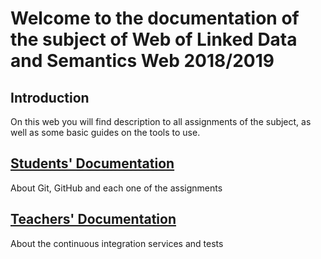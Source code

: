 # Welcome to the documentation of the subject of Web of Linked Data and Semantics Web 2018/2019

## Introduction

On this web you will find description to all assignments of the subject, as well as some basic guides on the tools to use.

## [Students' Documentation](https://webservicesandlinkeddata.github.io/Documentacion/DOC_STUDENTS)
About Git, GitHub and each one of the assignments

## [Teachers' Documentation](https://webservicesandlinkeddata.github.io/Documentacion/DOC_TEACHERS)
About the continuous integration services and tests
